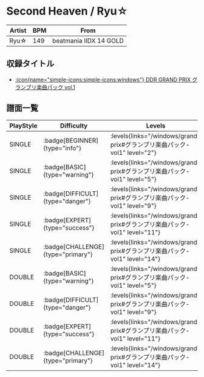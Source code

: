 # Second Heaven / Ryu☆

|Artist|BPM|From|
|------|---|----|
|Ryu☆|149|beatmania IIDX 14 GOLD|

## 収録タイトル

- [:icon{name="simple-icons:simple-icons:windows"} DDR GRAND PRIX グランプリ楽曲パック vol.1](/windows/grand-prix#グランプリ楽曲パック-vol1)

## 譜面一覧

|PlayStyle|Difficulty|Levels|Notes|Movie|
|---------|----------|------|-----|-----|
|SINGLE| :badge[BEGINNER]{type="info"}| :levels{links="/windows/grand-prix#グランプリ楽曲パック-vol1" level="2"}|93/0||
|SINGLE| :badge[BASIC]{type="warning"}| :levels{links="/windows/grand-prix#グランプリ楽曲パック-vol1" level="5"}|158/13||
|SINGLE| :badge[DIFFICULT]{type="danger"}| :levels{links="/windows/grand-prix#グランプリ楽曲パック-vol1" level="9"}|253/10||
|SINGLE| :badge[EXPERT]{type="success"}| :levels{links="/windows/grand-prix#グランプリ楽曲パック-vol1" level="11"}|357/9||
|SINGLE| :badge[CHALLENGE]{type="primary"}| :levels{links="/windows/grand-prix#グランプリ楽曲パック-vol1" level="14"}|470/12||
|DOUBLE| :badge[BASIC]{type="warning"}| :levels{links="/windows/grand-prix#グランプリ楽曲パック-vol1" level="5"}|166/12||
|DOUBLE| :badge[DIFFICULT]{type="danger"}| :levels{links="/windows/grand-prix#グランプリ楽曲パック-vol1" level="9"}|246/5||
|DOUBLE| :badge[EXPERT]{type="success"}| :levels{links="/windows/grand-prix#グランプリ楽曲パック-vol1" level="11"}|366/7||
|DOUBLE| :badge[CHALLENGE]{type="primary"}| :levels{links="/windows/grand-prix#グランプリ楽曲パック-vol1" level="14"}|464/20||
